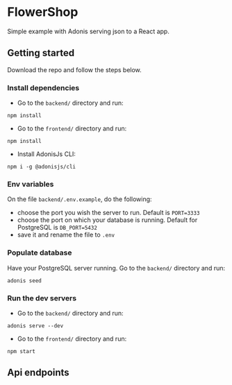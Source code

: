 # FlowerShop
Simple example with Adonis serving json to a React app. 

## Getting started
Download the repo and follow the steps below.

### Install dependencies

- Go to the `backend/` directory and run:
```
npm install
```

- Go to the `frontend/` directory and run:
```
npm install
```

- Install AdonisJs CLI:
```
npm i -g @adonisjs/cli
```

### Env variables

On the file `backend/.env.example`, do the following:

- choose the port you wish the server to run. Default is `PORT=3333`
- choose the port on which your database is running. Default for PostgreSQL is `DB_PORT=5432`
- save it and rename the file to `.env`

### Populate database

Have your PostgreSQL server running. Go to the `backend/` directory and run:
```
adonis seed
```

### Run the dev servers
- Go to the `backend/` directory and run:
```
adonis serve --dev
```

- Go to the `frontend/` directory and run:
```
npm start
```

## Api endpoints